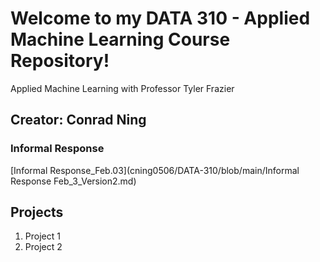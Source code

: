 # Welcome to my DATA 310 - Applied Machine Learning Course Repository! 

Applied Machine Learning with Professor Tyler Frazier

## Creator: Conrad Ning

### Informal Response
[Informal Response_Feb.03](cning0506/DATA-310/blob/main/Informal Response Feb_3_Version2.md)

## Projects

1. Project 1
2. Project 2
